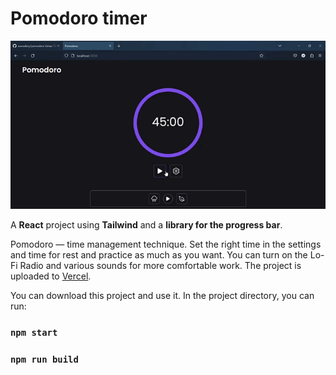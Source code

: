 # Pomodoro timer 

<img src='public/pomodoro.gif'>

A **React** project using **Tailwind** and a **library for the progress bar**.

Pomodoro — time management technique. Set the right time in the settings and time for rest and practice as much as you want.
You can turn on the Lo-Fi Radio and various sounds for more comfortable work. The project is uploaded to 
[Vercel](https://pomodoro-timer-ochre.vercel.app/).

You can download this project and use it. In the project directory, you can run:

### `npm start`
### `npm run build`
